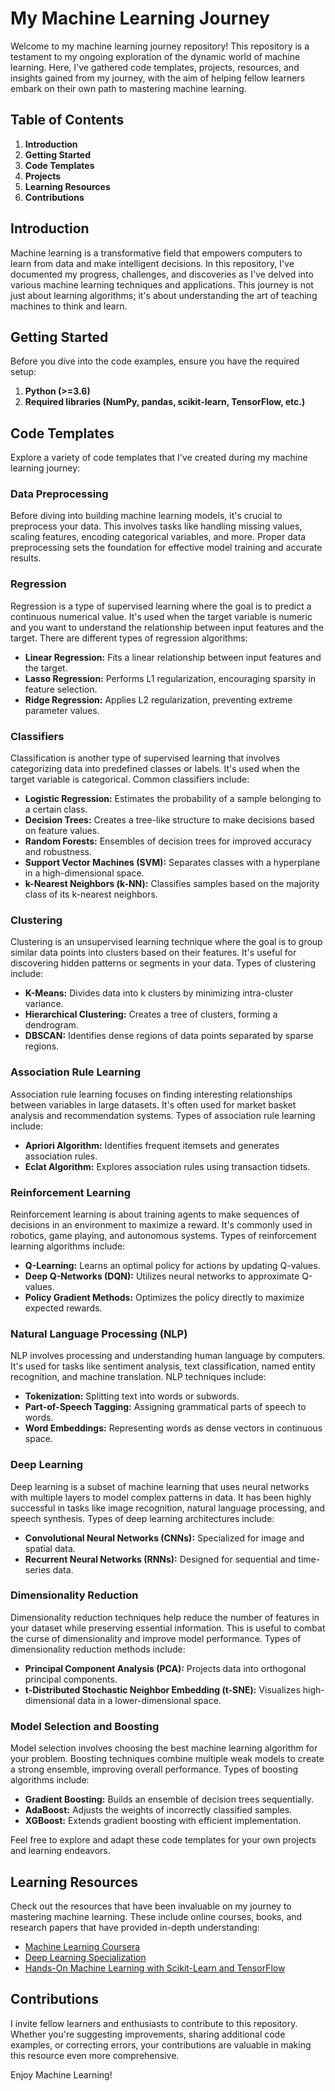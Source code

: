 # My Machine Learning Journey

Welcome to my machine learning journey repository! This repository is a testament to my ongoing exploration of the dynamic world of machine learning. Here, I've gathered code templates, projects, resources, and insights gained from my journey, with the aim of helping fellow learners embark on their own path to mastering machine learning.

## Table of Contents

1. **Introduction**
2. **Getting Started**
3. **Code Templates**
4. **Projects**
5. **Learning Resources**
6. **Contributions**

## Introduction

Machine learning is a transformative field that empowers computers to learn from data and make intelligent decisions. In this repository, I've documented my progress, challenges, and discoveries as I've delved into various machine learning techniques and applications. This journey is not just about learning algorithms; it's about understanding the art of teaching machines to think and learn.

## Getting Started

Before you dive into the code examples, ensure you have the required setup:

1. **Python (>=3.6)**
2. **Required libraries (NumPy, pandas, scikit-learn, TensorFlow, etc.)**

## Code Templates

Explore a variety of code templates that I've created during my machine learning journey:

### Data Preprocessing

Before diving into building machine learning models, it's crucial to preprocess your data. This involves tasks like handling missing values, scaling features, encoding categorical variables, and more. Proper data preprocessing sets the foundation for effective model training and accurate results.

### Regression

Regression is a type of supervised learning where the goal is to predict a continuous numerical value. It's used when the target variable is numeric and you want to understand the relationship between input features and the target. There are different types of regression algorithms:
- **Linear Regression:** Fits a linear relationship between input features and the target.
- **Lasso Regression:** Performs L1 regularization, encouraging sparsity in feature selection.
- **Ridge Regression:** Applies L2 regularization, preventing extreme parameter values.

### Classifiers

Classification is another type of supervised learning that involves categorizing data into predefined classes or labels. It's used when the target variable is categorical. Common classifiers include:
- **Logistic Regression:** Estimates the probability of a sample belonging to a certain class.
- **Decision Trees:** Creates a tree-like structure to make decisions based on feature values.
- **Random Forests:** Ensembles of decision trees for improved accuracy and robustness.
- **Support Vector Machines (SVM):** Separates classes with a hyperplane in a high-dimensional space.
- **k-Nearest Neighbors (k-NN):** Classifies samples based on the majority class of its k-nearest neighbors.

### Clustering

Clustering is an unsupervised learning technique where the goal is to group similar data points into clusters based on their features. It's useful for discovering hidden patterns or segments in your data. Types of clustering include:
- **K-Means:** Divides data into k clusters by minimizing intra-cluster variance.
- **Hierarchical Clustering:** Creates a tree of clusters, forming a dendrogram.
- **DBSCAN:** Identifies dense regions of data points separated by sparse regions.

### Association Rule Learning

Association rule learning focuses on finding interesting relationships between variables in large datasets. It's often used for market basket analysis and recommendation systems. Types of association rule learning include:
- **Apriori Algorithm:** Identifies frequent itemsets and generates association rules.
- **Eclat Algorithm:** Explores association rules using transaction tidsets.

### Reinforcement Learning

Reinforcement learning is about training agents to make sequences of decisions in an environment to maximize a reward. It's commonly used in robotics, game playing, and autonomous systems. Types of reinforcement learning algorithms include:
- **Q-Learning:** Learns an optimal policy for actions by updating Q-values.
- **Deep Q-Networks (DQN):** Utilizes neural networks to approximate Q-values.
- **Policy Gradient Methods:** Optimizes the policy directly to maximize expected rewards.

### Natural Language Processing (NLP)

NLP involves processing and understanding human language by computers. It's used for tasks like sentiment analysis, text classification, named entity recognition, and machine translation. NLP techniques include:
- **Tokenization:** Splitting text into words or subwords.
- **Part-of-Speech Tagging:** Assigning grammatical parts of speech to words.
- **Word Embeddings:** Representing words as dense vectors in continuous space.

### Deep Learning

Deep learning is a subset of machine learning that uses neural networks with multiple layers to model complex patterns in data. It has been highly successful in tasks like image recognition, natural language processing, and speech synthesis. Types of deep learning architectures include:
- **Convolutional Neural Networks (CNNs):** Specialized for image and spatial data.
- **Recurrent Neural Networks (RNNs):** Designed for sequential and time-series data.

### Dimensionality Reduction

Dimensionality reduction techniques help reduce the number of features in your dataset while preserving essential information. This is useful to combat the curse of dimensionality and improve model performance. Types of dimensionality reduction methods include:
- **Principal Component Analysis (PCA):** Projects data into orthogonal principal components.
- **t-Distributed Stochastic Neighbor Embedding (t-SNE):** Visualizes high-dimensional data in a lower-dimensional space.

### Model Selection and Boosting

Model selection involves choosing the best machine learning algorithm for your problem. Boosting techniques combine multiple weak models to create a strong ensemble, improving overall performance. Types of boosting algorithms include:
- **Gradient Boosting:** Builds an ensemble of decision trees sequentially.
- **AdaBoost:** Adjusts the weights of incorrectly classified samples.
- **XGBoost:** Extends gradient boosting with efficient implementation.

Feel free to explore and adapt these code templates for your own projects and learning endeavors.

## Learning Resources
Check out the resources that have been invaluable on my journey to mastering machine learning. These include online courses, books, and research papers that have provided in-depth understanding:

- [Machine Learning Coursera](https://www.coursera.org/specializations/machine-learning)
- [Deep Learning Specialization](https://www.deeplearning.ai/)
- [Hands-On Machine Learning with Scikit-Learn and TensorFlow](https://www.oreilly.com/library/view/hands-on-machine-learning/9781492032632/)

## Contributions
I invite fellow learners and enthusiasts to contribute to this repository. Whether you're suggesting improvements, sharing additional code examples, or correcting errors, your contributions are valuable in making this resource even more comprehensive.

Enjoy Machine Learning!
